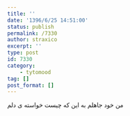```yaml
---
title: ''
date: '1396/6/25 14:51:00'
status: publish
permalink: /7330
author: straxico
excerpt: ''
type: post
id: 7330
category:
    - tytomood
tag: []
post_format: []
---
```

من خود جاهلم به این که چیست خواسته ی دلم